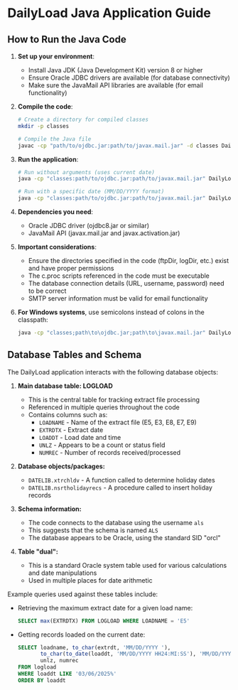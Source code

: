# DailyLoad Java Application Guide

## How to Run the Java Code

1. **Set up your environment**:
   - Install Java JDK (Java Development Kit) version 8 or higher
   - Ensure Oracle JDBC drivers are available (for database connectivity)
   - Make sure the JavaMail API libraries are available (for email functionality)

2. **Compile the code**:
   ```bash
   # Create a directory for compiled classes
   mkdir -p classes
   
   # Compile the Java file
   javac -cp "path/to/ojdbc.jar:path/to/javax.mail.jar" -d classes DailyLoad.java
   ```

3. **Run the application**:
   ```bash
   # Run without arguments (uses current date)
   java -cp "classes:path/to/ojdbc.jar:path/to/javax.mail.jar" DailyLoad
   
   # Run with a specific date (MM/DD/YYYY format)
   java -cp "classes:path/to/ojdbc.jar:path/to/javax.mail.jar" DailyLoad 03/06/2025
   ```

4. **Dependencies you need**:
   - Oracle JDBC driver (ojdbc8.jar or similar)
   - JavaMail API (javax.mail.jar and javax.activation.jar)

5. **Important considerations**:
   - Ensure the directories specified in the code (ftpDir, logDir, etc.) exist and have proper permissions
   - The c.proc scripts referenced in the code must be executable
   - The database connection details (URL, username, password) need to be correct
   - SMTP server information must be valid for email functionality

6. **For Windows systems**, use semicolons instead of colons in the classpath:
   ```bash
   java -cp "classes;path\to\ojdbc.jar;path\to\javax.mail.jar" DailyLoad
   ```

## Database Tables and Schema

The DailyLoad application interacts with the following database objects:

1. **Main database table: LOGLOAD**
   - This is the central table for tracking extract file processing
   - Referenced in multiple queries throughout the code
   - Contains columns such as:
     - `LOADNAME` - Name of the extract file (E5, E3, E8, E7, E9)
     - `EXTRDTX` - Extract date
     - `LOADDT` - Load date and time
     - `UNLZ` - Appears to be a count or status field
     - `NUMREC` - Number of records received/processed

2. **Database objects/packages:**
   - `DATELIB.xtrchldv` - A function called to determine holiday dates
   - `DATELIB.nsrtholidayrecs` - A procedure called to insert holiday records

3. **Schema information:**
   - The code connects to the database using the username `als`
   - This suggests that the schema is named `ALS`
   - The database appears to be Oracle, using the standard SID "orcl"

4. **Table "dual":**
   - This is a standard Oracle system table used for various calculations and date manipulations
   - Used in multiple places for date arithmetic

Example queries used against these tables include:
- Retrieving the maximum extract date for a given load name:
  ```sql
  SELECT max(EXTRDTX) FROM LOGLOAD WHERE LOADNAME = 'E5'
  ```

- Getting records loaded on the current date:
  ```sql
  SELECT loadname, to_char(extrdt, 'MM/DD/YYYY '), 
         to_char(to_date(loaddt, 'MM/DD/YYYY HH24:MI:SS'), 'MM/DD/YYYY HH24:MI:SS'), 
         unlz, numrec 
  FROM logload 
  WHERE loaddt LIKE '03/06/2025%' 
  ORDER BY loaddt
  ```
